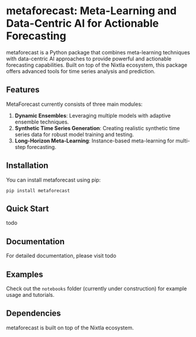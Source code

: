 # metaforecast: Meta-Learning and Data-Centric AI for Actionable Forecasting

metaforecast is a Python package that combines meta-learning techniques with data-centric AI approaches to provide powerful and actionable forecasting capabilities. Built on top of the Nixtla ecosystem, this package offers advanced tools for time series analysis and prediction.

## Features

MetaForecast currently consists of three main modules:

1. **Dynamic Ensembles**: Leveraging multiple models with adaptive ensemble techniques.
2. **Synthetic Time Series Generation**: Creating realistic synthetic time series data for robust model training and testing.
3. **Long-Horizon Meta-Learning**: Instance-based meta-learning for multi-step forecasting.

## Installation

You can install metaforecast using pip:

```
pip install metaforecast
```

## Quick Start

todo

## Documentation

For detailed documentation, please visit todo

## Examples

Check out the `notebooks` folder (currently under construction) for example usage and tutorials. 

## Dependencies

metaforecast is built on top of the Nixtla ecosystem. 


